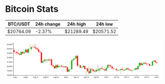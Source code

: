 # Bitcoin Stats

BTC/USDT|24h change|24h high|24h low|
|---|---|---|---|
|$20764.09|-2.37%|$21289.49|$20571.52|

<img src="./chart.svg">
